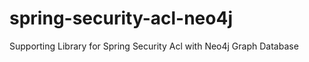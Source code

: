 spring-security-acl-neo4j
=========================

Supporting Library for Spring Security Acl with Neo4j Graph Database
